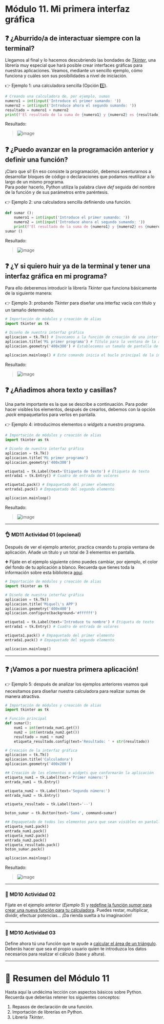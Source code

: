 # Módulo 11. Mi primera interfaz gráfica

## ❓ ¿Aburrido/a de interactuar siempre con la terminal? 
Llegamos al final y lo hacemos descubriendo las bondades de [_Tkinter_](https://docs.python.org/3/library/tkinter.html), una librería muy especial que hará posible crear interfaces gráficas para nuestras aplicaciones. Veamos, mediante un sencillo ejemplo, cómo funciona y cuáles son sus posibilidades a nivel de iniciación.


👉️ Ejemplo 1: una calculadora sencilla (Opción 1️⃣).
```Python
# Creando una calculadora de, por ejemplo, sumas
numero1 = int(input('Introduce el primer sumando: '))
numero2 = int(input('Introduce ahora el segundo sumando: '))
resultado = numero1 + numero2
print(f'El resultado de la suma de {numero1} y {numero2} es {resultado}.')

```
Resultado:
>![image](assets/calculadora1.png)

## ❓️ ¿Puedo avanzar en la programación anterior y definir una función?
¡Claro que sí! En eso consiste la programación, debemos aventurarnos a desarrollar bloques de código o declaraciones que podamos reutilizar a lo largo de un mismo programa.  
Para poder hacerlo, Python utiliza la palabra clave _def_ seguida del nombre de la función y de sus parámetros entre paréntesis.
  
👉️ Ejemplo 2: una calculadora sencilla definiendo una función.

```Python
def sumar ():
    numero1 = int(input('Introduce el primer sumando: '))
    numero2 = int(input('Introduce ahora el segundo sumando: '))
    print(f'El resultado de la suma de {numero1} y {numero2} es {numero1+numero2}.')
sumar ()
```
Resultado:
>![image](assets/calculadora2.png)

## ❓️ ¿Y si quiero huir ya de la terminal y tener una interfaz gráfica en mi programa?
Para ello deberemos introducir la librería _Tkinter_ que funciona básicamente de la siguiente manera:

👉️ Ejemplo 3: probando _Tkinter_ para diseñar una interfaz vacía con título y un tamaño determinado.

```Python
# Importación de módulos y creación de alias
import tkinter as tk

# Diseño de nuestra interfaz gráfica
aplicacion = tk.Tk() # Invocamos a la función de creación de una interfaz
aplicacion.title('Mi primer programa') # Título para la ventana de la aplicación
aplicacion.geometry('400x300') # Establecemos un tamaño de pantalla de 400 x 300 px

aplicacion.mainloop() # Este comando inicia el bucle principal de la interfaz gráfica
```
Resultado:
>![image](assets/calculadora3.png)

## ❓️ ¿Añadimos ahora texto y casillas?
Una parte importante es la que se describe a continuación. Para poder hacer visibles los elementos, después de crearlos, debemos con la opción _.pack_ empaquetarlos para verlos en pantalla.  

👉️ Ejemplo 4: introducimos elementos o _widgets_ a nuestro programa.
```Python
# Importación de módulos y creación de alias
import tkinter as tk

# Diseño de nuestra interfaz gráfica
aplicacion = tk.Tk() 
aplicacion.title('Mi primer programa') 
aplicacion.geometry('400x300') 

etiqueta1 = tk.Label(text='Etiqueta de texto') # Etiqueta de texto
entrada1 = tk.Entry() # Cuadro de entrada de valores

etiqueta1.pack() # Empaquetado del primer elemento
entrada1.pack() # Empaquetado del segundo elemento

aplicacion.mainloop() 
```
Resultado:
>![image](assets/calculadora4.png)
---
### 👌 MD11 Actividad 01 (opcional)
Después de ver el ejemplo anterior, practica creando tu propia ventana de aplicación. Añade un título y un total de 3 elementos en pantalla.  

➕ Fíjate en el ejemplo siguiente cómo puedes cambiar, por ejemplo, el color del fondo de tu aplicación a blanco. Recuerda que tienes toda la información sobre esta biblioteca [aquí](https://docs.python.org/es/3/library/tkinter.html). 
 
```Python
# Importación de módulos y creación de alias
import tkinter as tk

# Diseño de nuestra interfaz gráfica
aplicacion = tk.Tk() 
aplicacion.title('Miquel\'s APP') 
aplicacion.geometry('400x400') 
aplicacion.configure(background='#ffffff')

etiqueta1 = tk.Label(text='Introduce tu nombre') # Etiqueta de texto
entrada1 = tk.Entry() # Cuadro de entrada de valores

etiqueta1.pack() # Empaquetado del primer elemento
entrada1.pack() # Empaquetado del segundo elemento

aplicacion.mainloop() 
```
---
## ❓️ ¡Vamos a por nuestra primera aplicación!
👉️ Ejemplo 5: después de analizar los ejemplos anteriores veamos qué necesitamos para diseñar nuestra calculadora para realizar sumas de manera atractiva.

```Python
# Importación de módulos y creación de alias
import tkinter as tk

# Función principal
def sumar():
    num1 = int(entrada_num1.get())
    num2 = int(entrada_num2.get())
    resultado = num1 + num2
    etiqueta_resultado.config(text='Resultado: ' + str(resultado))

# Creación de la interfaz gráfica
aplicacion = tk.Tk()
aplicacion.title('Calculadora')
aplicacion.geometry('400x200')

## Creación de los elementos o widgets que conformarán la aplicación
etiqueta_num1 = tk.Label(text='Primer número:')
entrada_num1 = tk.Entry()

etiqueta_num2 = tk.Label(text='Segundo número:')
entrada_num2 = tk.Entry()

etiqueta_resultado = tk.Label(text='--')

boton_sumar = tk.Button(text='Suma', command=sumar)

## Empaquetado de todos los elementos para que sean visibles en pantalla
etiqueta_num1.pack()
entrada_num1.pack()
etiqueta_num2.pack()
entrada_num2.pack()
etiqueta_resultado.pack()
boton_sumar.pack()

aplicacion.mainloop()
```
Resultado:
>![image](assets/calculadora5.png) 

---
### 🔴 MD10 Actividad 02
Fíjate en el ejemplo anterior (_Ejemplo 5_) y <ins>redefine la función _sumar_ para crear una nueva función para tu calculadora</ins>. Puedes restar, multiplicar, dividir, efectuar potencias... ¡Da rienda suelta a tu imaginación!

---
### 🔴 MD10 Actividad 03
Define ahora tú una función que te ayude a <ins>calcular el área de un triángulo</ins>. Deberás hacer que sea el propio usuario quien te introduzca los datos necesarios para realizar el cálculo (base y altura).

---


# 🤗 Resumen del Módulo 11

Hasta aquí la undécima lección con aspectos básicos sobre Python. Recuerda que deberías retener los siguientes conceptos:

1. Repasos de declaración de una función.
2. Importación de librerías en Python.
3. Librería _Tkinter_.

  
